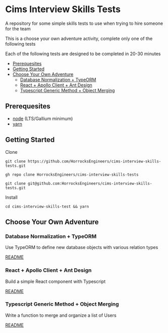 # Cims Interview Skills Tests <!-- omit in toc -->

A repository for some simple skills tests to use when trying to hire someone for the team

This is a choose your own adventure activity, complete only one of the following tests

Each of the following tests are designed to be completed in 20-30 minutes

- [Prerequesites](#prerequesites)
- [Getting Started](#getting-started)
- [Choose Your Own Adventure](#choose-your-own-adventure)
  - [Database Normalization + TypeORM](#database-normalization--typeorm)
  - [React + Apollo Client + Ant Design](#react--apollo-client--ant-design)
  - [Typescript Generic Method + Object Merging](#typescript-generic-method--object-merging)

## Prerequesites

- [node](https://nodejs.org/en/download) (LTS/Gallium minimum)
- [yarn](https://yarnpkg.com/getting-started/install)

## Getting Started

Clone

`git clone https://github.com/HorrocksEngineers/cims-interview-skills-tests.git`

`gh repo clone HorrocksEngineers/cims-interview-skills-tests`

`git clone git@github.com:HorrocksEngineers/cims-interview-skills-tests.git`

Install

`cd cims-interview-skills-test && yarn`

## Choose Your Own Adventure

### Database Normalization + TypeORM

Use TypeORM to define new database objects with various relation types

[README](/database-normalization-typeorm/README.md#background)

### React + Apollo Client + Ant Design

Build a simple React component with Typescript

[README](/react-apollo-ant/README.md#background)

### Typescript Generic Method + Object Merging

Write a function to merge and organize a list of Users

[README](/generic-object-merging/README.md#background)
